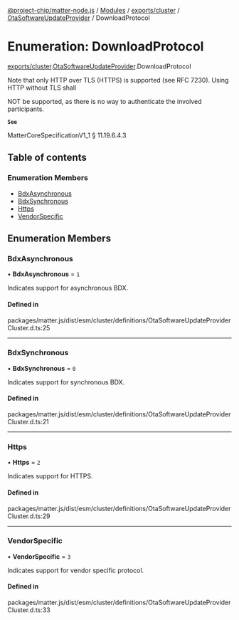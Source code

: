 [@project-chip/matter-node.js](../README.md) / [Modules](../modules.md) / [exports/cluster](../modules/exports_cluster.md) / [OtaSoftwareUpdateProvider](../modules/exports_cluster.OtaSoftwareUpdateProvider.md) / DownloadProtocol

# Enumeration: DownloadProtocol

[exports/cluster](../modules/exports_cluster.md).[OtaSoftwareUpdateProvider](../modules/exports_cluster.OtaSoftwareUpdateProvider.md).DownloadProtocol

Note that only HTTP over TLS (HTTPS) is supported (see RFC 7230). Using HTTP without TLS shall

NOT be supported, as there is no way to authenticate the involved participants.

**`See`**

MatterCoreSpecificationV1_1 § 11.19.6.4.3

## Table of contents

### Enumeration Members

- [BdxAsynchronous](exports_cluster.OtaSoftwareUpdateProvider.DownloadProtocol.md#bdxasynchronous)
- [BdxSynchronous](exports_cluster.OtaSoftwareUpdateProvider.DownloadProtocol.md#bdxsynchronous)
- [Https](exports_cluster.OtaSoftwareUpdateProvider.DownloadProtocol.md#https)
- [VendorSpecific](exports_cluster.OtaSoftwareUpdateProvider.DownloadProtocol.md#vendorspecific)

## Enumeration Members

### BdxAsynchronous

• **BdxAsynchronous** = ``1``

Indicates support for asynchronous BDX.

#### Defined in

packages/matter.js/dist/esm/cluster/definitions/OtaSoftwareUpdateProviderCluster.d.ts:25

___

### BdxSynchronous

• **BdxSynchronous** = ``0``

Indicates support for synchronous BDX.

#### Defined in

packages/matter.js/dist/esm/cluster/definitions/OtaSoftwareUpdateProviderCluster.d.ts:21

___

### Https

• **Https** = ``2``

Indicates support for HTTPS.

#### Defined in

packages/matter.js/dist/esm/cluster/definitions/OtaSoftwareUpdateProviderCluster.d.ts:29

___

### VendorSpecific

• **VendorSpecific** = ``3``

Indicates support for vendor specific protocol.

#### Defined in

packages/matter.js/dist/esm/cluster/definitions/OtaSoftwareUpdateProviderCluster.d.ts:33
